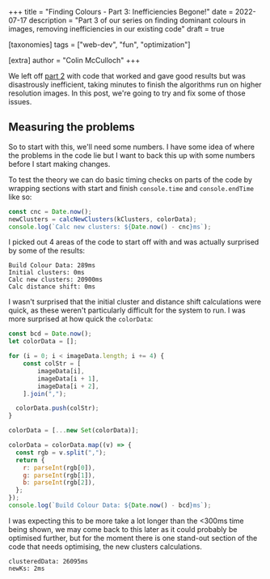 +++
title = "Finding Colours - Part 3: Inefficiencies Begone!"
date = 2022-07-17
description = "Part 3 of our series on finding dominant colours in images, removing inefficiencies in our existing code"
draft = true

[taxonomies]
tags = ["web-dev", "fun", "optimization"]

[extra]
author = "Colin McCulloch"
+++

We left off [part 2](@/blog/2022-07-16-colour-finder-2/index.md) with code that worked and gave good results but was disastrously inefficient, taking minutes to finish the algorithms run on higher resolution images. In this post, we're going to try and fix some of those issues.

<!-- more -->

## Measuring the problems

So to start with this, we'll need some numbers. I have some idea of where the problems in the code lie but I want to back this up with some numbers before I start making changes.

To test the theory we can do basic timing checks on parts of the code by wrapping sections with start and finish `console.time` and `console.endTime` like so:

```js
const cnc = Date.now();
newClusters = calcNewClusters(kClusters, colorData);
console.log(`Calc new clusters: ${Date.now() - cnc}ms`);
```

I picked out 4 areas of the code to start off with and was actually surprised by some of the results:

```
Build Colour Data: 289ms
Initial clusters: 0ms
Calc new clusters: 20900ms
Calc distance shift: 0ms
```

I wasn't surprised that the initial cluster and distance shift calculations were quick, as these weren't particularly difficult for the system to run. I was more surprised at how quick the `colorData`:

```js
const bcd = Date.now();
let colorData = [];

for (i = 0; i < imageData.length; i += 4) {
	const colStr = [
		imageData[i],
		imageData[i + 1],
		imageData[i + 2],
	].join(",");

  colorData.push(colStr);
}

colorData = [...new Set(colorData)];

colorData = colorData.map((v) => {
  const rgb = v.split(",");
  return {
    r: parseInt(rgb[0]),
    g: parseInt(rgb[1]),
    b: parseInt(rgb[2]),
  };
});
console.log(`Build Colour Data: ${Date.now() - bcd}ms`);
```

I was expecting this to be more take a lot longer than the <300ms time being shown, we may come back to this later as it could probably be optimised further, but for the moment there is one stand-out section of the code that needs optimising, the new clusters calculations.

```
clusteredData: 26095ms
newKs: 2ms
```
